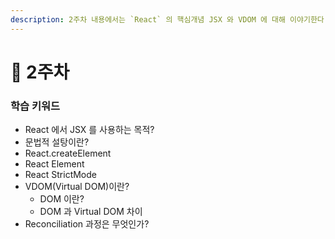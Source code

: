 ```yaml
---
description: 2주차 내용에서는 `React` 의 핵심개념 JSX 와 VDOM 에 대해 이야기한다.
---
```


# 🏁 2주차

### 학습 키워드

* React 에서 JSX 를 사용하는 목적?
* 문법적 설탕이란?
* React.createElement
* React Element
* React StrictMode
* VDOM(Virtual DOM)이란?
  * DOM 이란?
  * DOM 과 Virtual DOM 차이
* Reconciliation 과정은 무엇인가?



